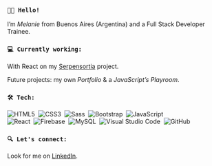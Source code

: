 ### `👩‍💻 Hello!`
I’m *Melanie* from Buenos Aires (Argentina) and a Full Stack Developer Trainee.

### `💻 Currently working:`
With React on my [Serpensortia](https://github.com/MelanieVila/Serpensortia/) project.

Future projects: my own *Portfolio* & a *JavaScript’s Playroom*.

### `🛠️ Tech:`
![HTML5](https://img.shields.io/badge/-HTML5-10002B?style=flat&logo=html5&logoColor=F05032)&nbsp;
![CSS3](https://img.shields.io/badge/-CSS3-10002B?style=flat&logo=CSS3&logoColor=1572B6)&nbsp;
![Sass](https://img.shields.io/badge/-Sass-10002B?style=flat&logo=sass&logoColor=cc6699)&nbsp;
![Bootstrap](https://img.shields.io/badge/-Bootstrap-10002B?style=flat&logo=bootstrap&logoColor=563D7C)&nbsp;
![JavaScript](https://img.shields.io/badge/-JavaScript-10002B?style=flat&logo=javascript)\
![React](https://img.shields.io/badge/-React-10002B?style=flat&logo=React&logoColor=61DAFB)&nbsp;
![Firebase](https://img.shields.io/badge/-Firebase-10002B?style=flat&logo=Firebase&logoColor=FFA611)&nbsp;
![MySQL](https://img.shields.io/badge/-MySQL-10002B?style=flat&logo=MySQL&logoColor=FFA611)&nbsp;
![Visual Studio Code](https://img.shields.io/badge/-VSCode-10002B?style=flat&logo=Visual-Studio-Code&logoColor=007ACC)&nbsp;
![GitHub](https://img.shields.io/badge/-GitHub-10002B?style=flat&logo=github&logoColor=DEE2E6)&nbsp;

### `🔍 Let's connect:`
Look for me on [LinkedIn](https://www.linkedin.com/in/melanievila/).
